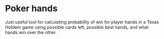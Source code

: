# Poker hands

Just useful tool for calculating probability of win for player hands in a Texas Holdem game using possible cards left, possible best hands, and what hands win over the other.